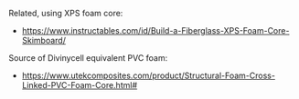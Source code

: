 Related, using XPS foam core:
- https://www.instructables.com/id/Build-a-Fiberglass-XPS-Foam-Core-Skimboard/

Source of Divinycell equivalent PVC foam:
- https://www.utekcomposites.com/product/Structural-Foam-Cross-Linked-PVC-Foam-Core.html#
